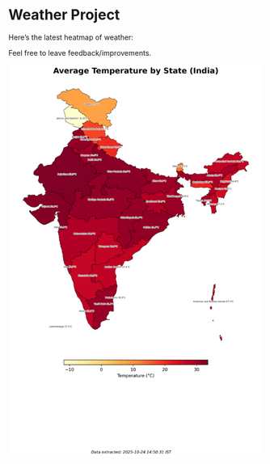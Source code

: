 # Weather Project

Here’s the latest heatmap of weather:

Feel free to leave feedback/improvements.

![India Heatmap](docs/assets/india_heatmap.png?v=FB44E2)
